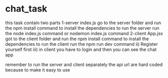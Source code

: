 # chat_task

this task contain two parts 
1-server 
  index.js
  go to the server folder and run the npm install command to install the dependencies
  to run the server run the node index.js command or nodemon index.js command
2-client
  App.jsx
  got to the client folder and run the npm install command to install the dependencies
  to run the client run the npm run dev command 
  ii)  Register yourself first 
  iii) in client you have to login and then you can see the chat app


remember to run the server and client separately
the api url are hard coded because to make it easy to use  